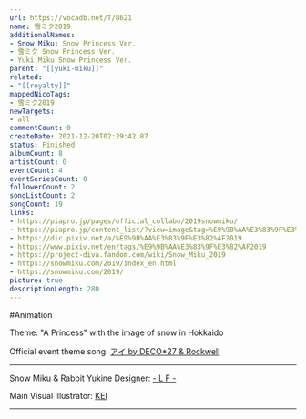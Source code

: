 ```yaml
---
url: https://vocadb.net/T/8621
name: 雪ミク2019
additionalNames: 
- Snow Miku: Snow Princess Ver.
- 雪ミク Snow Princess Ver.
- Yuki Miku Snow Princess Ver.
parent: "[[yuki-miku]]"
related:
- "[[royalty]]"
mappedNicoTags:
- 雪ミク2019
newTargets:
- all
commentCount: 0
createDate: 2021-12-20T02:29:42.87
status: Finished
albumCount: 8
artistCount: 0
eventCount: 4
eventSeriesCount: 0
followerCount: 2
songListCount: 2
songCount: 19
links: 
- https://piapro.jp/pages/official_collabo/2019snowmiku/
- https://piapro.jp/content_list/?view=image&tag=%E9%9B%AA%E3%83%9F%E3%82%AF%EF%BC%92%EF%BC%90%EF%BC%91%EF%BC%99
- https://dic.pixiv.net/a/%E9%9B%AA%E3%83%9F%E3%82%AF2019
- https://www.pixiv.net/en/tags/%E9%9B%AA%E3%83%9F%E3%82%AF2019
- https://project-diva.fandom.com/wiki/Snow_Miku_2019
- https://snowmiku.com/2019/index_en.html
- https://snowmiku.com/2019/
picture: true
descriptionLength: 280
---
```


#Animation

Theme: "A Princess" with the image of snow in Hokkaido

Official event theme song: [アイ by DECO*27 & Rockwell](https://vocadb.net/S/215656)

----

Snow Miku & Rabbit Yukine Designer: [- L F -](https://vocadb.net/Ar/84211)

Main Visual Illustrator: [KEI](https://vocadb.net/Ar/9213)

---

